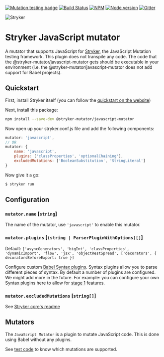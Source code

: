 [![Mutation testing badge](https://img.shields.io/endpoint?style=flat&url=https%3A%2F%2Fbadge-api.stryker-mutator.io%2Fgithub.com%2Fstryker-mutator%2Fstryker%2Fmaster%3Fmodule%3Djavascript-mutator)](https://dashboard.stryker-mutator.io/reports/github.com/stryker-mutator/stryker/chore/run-stryker-in-ci?module=javascript-mutator)
[![Build Status](https://github.com/stryker-mutator/stryker/workflows/CI/badge.svg)](https://github.com/stryker-mutator/stryker/actions?query=workflow%3ACI+branch%3Amaster)
[![NPM](https://img.shields.io/npm/dm/@stryker-mutator/javascript-mutator.svg)](https://www.npmjs.com/package/@stryker-mutator/javascript-mutator)
[![Node version](https://img.shields.io/node/v/@stryker-mutator/javascript-mutator.svg)](https://img.shields.io/node/v/@stryker-mutator/javascript-mutator.svg)
[![Gitter](https://badges.gitter.im/stryker-mutator/stryker.svg)](https://gitter.im/stryker-mutator/stryker?utm_source=badge&utm_medium=badge&utm_campaign=pr-badge)

![Stryker](https://github.com/stryker-mutator/stryker/raw/master/stryker-80x80.png)

# Stryker JavaScript mutator

A mutator that supports JavaScript for [Stryker](https://stryker-mutator.io), the JavaScript Mutation testing framework. This plugin does not transpile any code. The code that the @stryker-mutator/javascript-mutator gets should be executable in your environment (i.e. the @stryker-mutator/javascript-mutator does not add support for Babel projects).

## Quickstart

First, install Stryker itself (you can follow the [quickstart on the website](https://stryker-mutator.io/quickstart.html))

Next, install this package:

```bash
npm install --save-dev @stryker-mutator/javascript-mutator
```

Now open up your stryker.conf.js file and add the following components:

```javascript
mutator: 'javascript',
// OR
mutator: {
    name: 'javascript',
    plugins: ['classProperties', 'optionalChaining'],
    excludedMutations: ['BooleanSubstitution', 'StringLiteral']
}
```

Now give it a go:

```bash
$ stryker run
```

## Configuration

### `mutator.name` [`string`]

The name of the mutator, use `'javascript'` to enable this mutator.

### `mutator.plugins` [`(string | ParserPluginWithOptions)[]`]

Default: `['asyncGenerators', 'bigInt', 'classProperties', 'dynamicImport', 'flow', 'jsx', 'objectRestSpread', ['decorators', { decoratorsBeforeExport: true }]`

Configure custom [Babel Syntax plugins](https://babeljs.io/docs/en/babel-parser#plugins). Syntax plugins allow you to parse different pieces of syntax.
By default a number of plugins are configured. We might add more in the future. For example: you can configure your own Syntax plugins here to allow for [stage 1](https://github.com/tc39/proposals/blob/master/stage-1-proposals.md) features.

### `mutator.excludedMutations` [`string[]`]

See [Stryker core's readme](https://github.com/stryker-mutator/stryker/tree/master/packages/core#mutator)

## Mutators

The `JavaScript Mutator` is a plugin to mutate JavaScript code. This is done using Babel without any plugins.

See [test code](https://github.com/stryker-mutator/stryker/tree/master/packages/javascript-mutator/test/unit/mutators) to know which mutations are supported.
